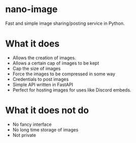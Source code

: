 # nano-image
Fast and simple image sharing/posting service in Python.

# What it does
 - Allows the creation of images. 
 - Allows a certain cap of images to be kept
 - Cap the size of images
 - Force the images to be compressed in some way
 - Credentials to post images
 - Simple API written in FastAPI
 - Perfect for hosting images for uses like Discord embeds.

# What it does not do
 - No fancy interface
 - No long time storage of images
 - Not private
